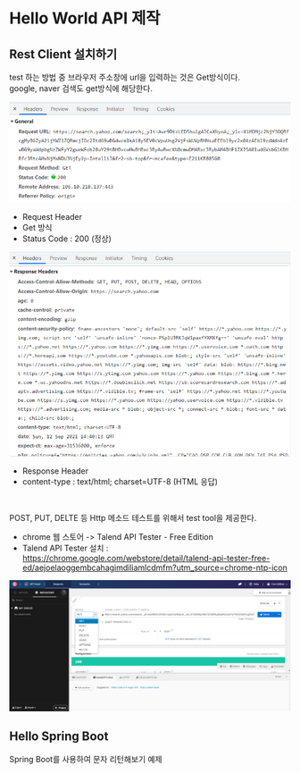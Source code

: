 # Hello World API 제작

## Rest Client 설치하기
 
 test 하는 방법 중 브라우저 주소창에 url을 입력하는 것은 Get방식이다.<br>
 google, naver 검색도 get방식에 해당한다.

<img src="./img/search_request.PNG">

- Request Header
- Get 방식
- Status Code : 200 (정상)

<img src="./img/search_response.PNG">

- Response Header
- content-type : text/html; charset=UTF-8 (HTML 응답)

<br>

POST, PUT, DELTE 등 Http 메소드 테스트를 위해서 test tool을 제공한다.
- chrome 웹 스토어 -> Talend API Tester - Free Edition 
- Talend API Tester 설치 : https://chrome.google.com/webstore/detail/talend-api-tester-free-ed/aejoelaoggembcahagimdiliamlcdmfm?utm_source=chrome-ntp-icon

<img src="./img/talend_API_Tester.PNG">

## Hello Spring Boot
Spring Boot를 사용하여 문자 리턴해보기 예제
